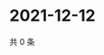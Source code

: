 # 2021-12-12

共 0 条

<!-- BEGIN WEIBO -->
<!-- 最后更新时间 Sun Dec 12 2021 06:08:17 GMT+0800 (China Standard Time) -->

<!-- END WEIBO -->
